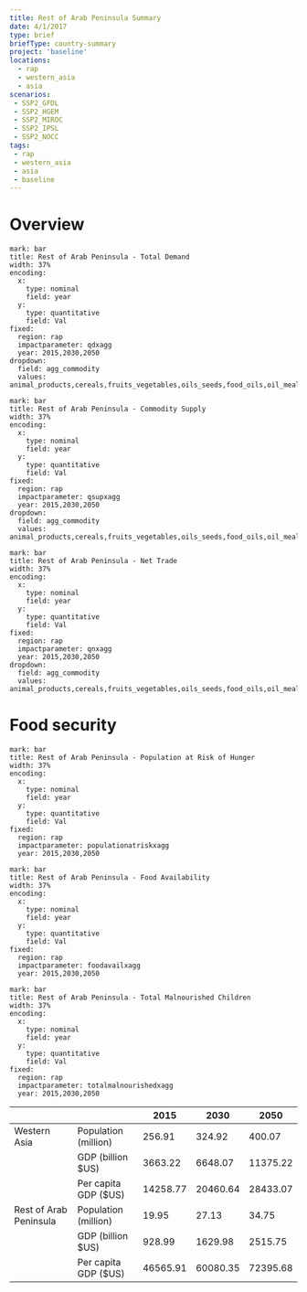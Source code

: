 ```yaml
---
title: Rest of Arab Peninsula Summary
date: 4/1/2017
type: brief
briefType: country-summary
project: 'baseline'
locations:
  - rap
  - western_asia
  - asia
scenarios:
 - SSP2_GFDL
 - SSP2_HGEM
 - SSP2_MIROC
 - SSP2_IPSL
 - SSP2_NOCC
tags:
 - rap
 - western_asia
 - asia
 - baseline
---
```

# Overview 

```chart
mark: bar
title: Rest of Arab Peninsula - Total Demand
width: 37%
encoding:
  x:
    type: nominal
    field: year
  y:
    type: quantitative
    field: Val
fixed:
  region: rap
  impactparameter: qdxagg
  year: 2015,2030,2050
dropdown:
  field: agg_commodity
  values: animal_products,cereals,fruits_vegetables,oils_seeds,food_oils,oil_meals,other,pulses,roots_tubers,sugar
```

```chart
mark: bar
title: Rest of Arab Peninsula - Commodity Supply
width: 37%
encoding:
  x:
    type: nominal
    field: year
  y:
    type: quantitative
    field: Val
fixed:
  region: rap
  impactparameter: qsupxagg
  year: 2015,2030,2050
dropdown:
  field: agg_commodity
  values: animal_products,cereals,fruits_vegetables,oils_seeds,food_oils,oil_meals,other,pulses,roots_tubers,sugar
```

```chart
mark: bar
title: Rest of Arab Peninsula - Net Trade
width: 37%
encoding:
  x:
    type: nominal
    field: year
  y:
    type: quantitative
    field: Val
fixed:
  region: rap
  impactparameter: qnxagg
  year: 2015,2030,2050
dropdown:
  field: agg_commodity
  values: animal_products,cereals,fruits_vegetables,oils_seeds,food_oils,oil_meals,other,pulses,roots_tubers,sugar
```

# Food security

```chart
mark: bar
title: Rest of Arab Peninsula - Population at Risk of Hunger
width: 37%
encoding:
  x:
    type: nominal
    field: year
  y:
    type: quantitative
    field: Val
fixed:
  region: rap
  impactparameter: populationatriskxagg
  year: 2015,2030,2050
```

```chart
mark: bar
title: Rest of Arab Peninsula - Food Availability
width: 37%
encoding:
  x:
    type: nominal
    field: year
  y:
    type: quantitative
    field: Val
fixed:
  region: rap
  impactparameter: foodavailxagg
  year: 2015,2030,2050
```

```chart
mark: bar
title: Rest of Arab Peninsula - Total Malnourished Children
width: 37%
encoding:
  x:
    type: nominal
    field: year
  y:
    type: quantitative
    field: Val
fixed:
  region: rap
  impactparameter: totalmalnourishedxagg
  year: 2015,2030,2050
```

|   |   | 2015 | 2030 | 2050 |
|---|---|---|---|---|
| Western Asia | Population (million) | 256.91 | 324.92 | 400.07 |
|  | GDP (billion $US) | 3663.22 | 6648.07 | 11375.22 |
|  | Per capita GDP ($US) | 14258.77 | 20460.64 | 28433.07 |
| Rest of Arab Peninsula | Population (million) | 19.95 | 27.13 | 34.75 |
|  | GDP (billion $US) | 928.99 | 1629.98 | 2515.75 |
|  | Per capita GDP ($US) | 46565.91| 60080.35| 72395.68|